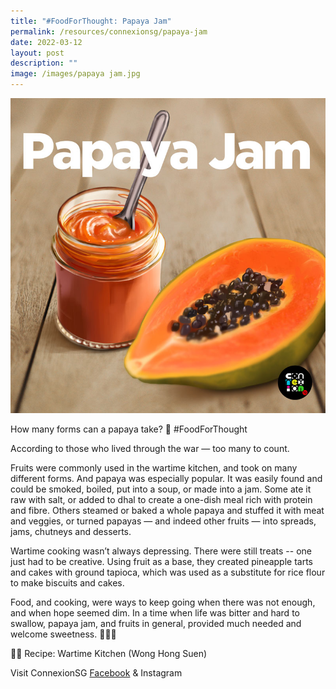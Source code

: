 ```yaml
---
title: "#FoodForThought: Papaya Jam"
permalink: /resources/connexionsg/papaya-jam
date: 2022-03-12
layout: post
description: ""
image: /images/papaya jam.jpg
---
```

![](/images/papaya%20jam.jpg)

How many forms can a papaya take? 🤔 #FoodForThought

According to those who lived through the war — too many to count.

Fruits were commonly used in the wartime kitchen, and took on many different forms. And papaya was especially popular. It was easily found and could be smoked, boiled, put into a soup, or made into a jam. Some ate it raw with salt, or added to dhal to create a one-dish meal rich with protein and fibre. Others steamed or baked a whole papaya and stuffed it with meat and veggies, or turned papayas — and indeed other fruits — into spreads, jams, chutneys and desserts.

Wartime cooking wasn’t always depressing. There were still treats -- one just had to be creative. Using fruit as a base, they created pineapple tarts and cakes with ground tapioca, which was used as a substitute for rice flour to make biscuits and cakes.

Food, and cooking, were ways to keep going when there was not enough, and when hope seemed dim. In a time when life was bitter and hard to swallow, papaya jam, and fruits in general, provided much needed and welcome sweetness. 🍍🍎🍋

🧑‍🍳 Recipe: Wartime Kitchen (Wong Hong Suen)

Visit ConnexionSG [Facebook](https://www.facebook.com/ConnexionSG) & Instagram